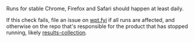 Runs for stable Chrome, Firefox and Safari should happen at least daily.

If this check fails, file an issue on [wpt.fyi](https://github.com/web-platform-tests/wpt.fyi) if all runs are affected, and otherwise on the repo that's responsible for the product that has stopped running, likely [results-collection](https://github.com/web-platform-tests/results-collection).
